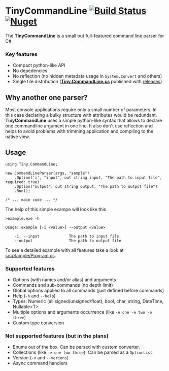 TinyCommandLine [![Build Status](https://github.com/IEVin/TinyCommandLine/actions/workflows/main-ci.yml/badge.svg)](https://github.com/IEVin/TinyCommandLine/actions/workflows/main-ci.yml)[![Nuget](https://img.shields.io/nuget/v/Tiny.CommandLine)](https://www.nuget.org/packages/Tiny.CommandLine)
=====================

The **TinyCommandLine** is a small but full-featured command line parser for C#. 

### Key features
- Compact python-like API
- No depedencies
- No reflection (no hidden metadata usage in `System.Convert` and others)
- Single file distribution ([**Tiny.CommandLine.cs**](https://github.com/IEVin/TinyCommandLine/releases/latest/download/Tiny.CommandLine.cs) published with [releases](https://github.com/IEVin/TinyCommandLine/releases/))

Why another one parser?
---------------------
Most console applications require only a small number of parameters. In this case declaring a bulky structure with attributes would be redundant.
**TinyCommandLine** uses a simple python-like syntax that allows to declare one commandline argument in one line.
It also don't use reflection and helps to avoid problems with trimming application and compiling to the native view.

Usage
---------------------

```CSharp
using Tiny.CommandLine;

new CommandLineParser(args, "sample")
    .Option('i', "input", out string input, "The path to input file", required: true)
    .Option("output", out string output, "The path to output file")
    .Run();

/* ... main code ... */
```

The help of this simple exampe will look like this

```
>example.exe -h

Usage: example [-i <value>] --output <value>

    -i, --input             The path to input file
    --output                The path to output file
```

To see a detailed example with all features take a look at [src/Sample/Program.cs](https://github.com/IEVin/TinyCommandLine/blob/master/src/Sample/Program.cs).

### Supported features
- Options (with names and/or alias) and arguments
- Commands and sub-commands (no depth limit)
- Global options applied to all commands (just defined before commands)
- Help (`-h` and `--help`)
- Types: Numeric (all signed/unsigned/float), bool, char, string, DateTime, Nullable&lt;T&gt;
- Multiple options and arguments occurrence (like `-e one -e two -e three`)
- Сustom type conversion

### Not supported features (but in the plans)
- Enums out of the box. Can be parsed with custom converter.
- Collections (like `-e one two three`). Can be parsed as a `OptionList`
- Version (`-v` and `--verions`)
- Async command handlers
